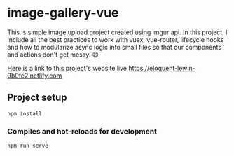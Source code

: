 # image-gallery-vue

This is simple image upload project created using imgur api. In this project, I include all the best practices to work with vuex, vue-router, lifecycle hooks and how to modularize async logic into small files so that our components and actions don't get messy. 😄

Here is a link to this project's website live https://eloquent-lewin-9b0fe2.netlify.com

## Project setup

```
npm install
```

### Compiles and hot-reloads for development

```
npm run serve
```
